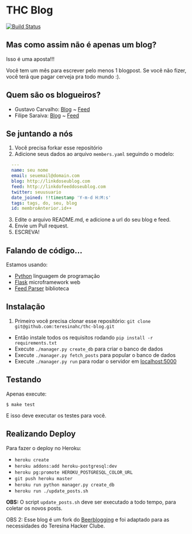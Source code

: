 # THC Blog

[![Build Status](https://travis-ci.org/teresinahc/thc-blog.svg?branch=master)](https://travis-ci.org/teresinahc/thc-blog)

## Mas como assim não é apenas um blog?

Isso é uma aposta!!!

Você tem um mês para escrever pelo menos 1 blogpost. Se você não fizer, você terá que pagar cerveja pra todo mundo :).

## Quem são os blogueiros?

* Gustavo Carvalho: [Blog](http://blog.gtsalles.com.br) ~ [Feed](http://blog.gtsalles.com/index.xml)
* Filipe Saraiva: [Blog](http://blog.filipesaraiva.info/) ~ [Feed](http://blog.filipesaraiva.info/?tag=THC-blog&feed=rss2)

## Se juntando a nós

1. Você precisa forkar esse repositório
2. Adicione seus dados ao arquivo `members.yaml` seguindo o modelo:

  ```YAML
    ---
    name: seu nome
    email: seuemail@domain.com
    blog: http://linkdoseublog.com
    feed: http://linkdofeeddoseublog.com
    twitter: seuusuario
    date_joined: !!timestamp 'Y-m-d H:M:s'
    tags: tags, do, seu, blog
    id: membroAnterior.id++
  ```

3. Edite o arquivo README.md, e adicione a url do seu blog e feed.
4. Envie um Pull request.
5. ESCREVA!

## Falando de código...

Estamos usando:

* [Python](http://python.org/) linguagem de programação
* [Flask](http://flask.pocoo.org/) microframework web
* [Feed Parser](http://www.feedparser.org/) biblioteca

## Instalação

1. Primeiro você precisa clonar esse repositório: `git clone git@github.com:teresinahc/thc-blog.git`
* Então instale todos os requisitos rodando `pip install -r requirements.txt`
* Execute `./manager.py create_db` para criar o banco de dados
* Execute `./manager.py fetch_posts` para popular o banco de dados
* Execute `./manager.py run` para rodar o servidor em [localhost:5000](http://localhost:5000)


## Testando

Apenas execute:

```
$ make test
```

E isso deve executar os testes para você.

## Realizando Deploy

Para fazer o deploy no Heroku:

* `heroku create`
* `heroku addons:add heroku-postgresql:dev`
* `heroku pg:promote HEROKU_POSTGRESQL_COLOR_URL`
* `git push heroku master`
* `heroku run python manager.py create_db`
* `heroku run ./update_posts.sh`

**OBS:** O script `update_posts.sh` deve ser executado a todo tempo, para coletar os novos posts.

OBS 2: Esse blog é um fork do [Beerblogging](https://github.com/avelino/beerblogging) e foi adaptado para as necessidades do Teresina Hacker Clube.
